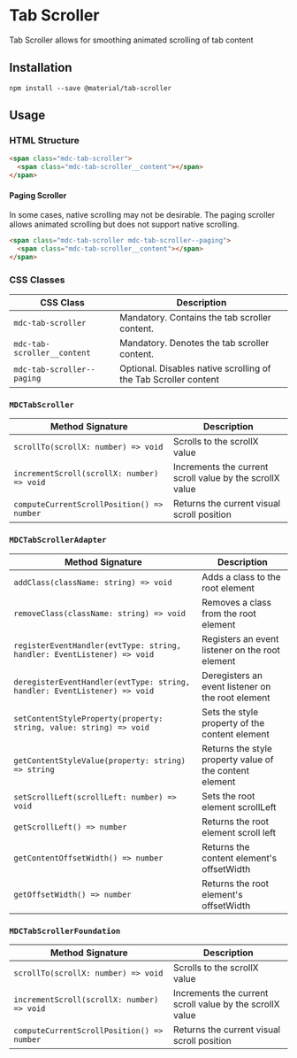 <!--docs:
title: "Tab Scroller"
layout: detail
section: components
excerpt: "Tab Scroller allows for smoothing animated scrolling of tab content"
iconId: tab
path: /catalog/tab-scroller/
-->

# Tab Scroller

<!--<div class="article__asset">
  <a class="article__asset-link"
     href="https://material-components-web.appspot.com/tab-scroller.html">
    <img src="{{ site.rootpath }}/images/mdc_web_screenshots/tab-scroller.png" width="363" alt="Tab scroller screenshot">
  </a>
</div>-->

Tab Scroller allows for smoothing animated scrolling of tab content

## Installation
```
npm install --save @material/tab-scroller
```

## Usage

### HTML Structure

```html
<span class="mdc-tab-scroller">
  <span class="mdc-tab-scroller__content"></span>
</span>
```

#### Paging Scroller

In some cases, native scrolling may not be desirable. The paging scroller allows animated scrolling but does not support native scrolling.

```html
<span class="mdc-tab-scroller mdc-tab-scroller--paging">
  <span class="mdc-tab-scroller__content"></span>
</span>
```

### CSS Classes

CSS Class | Description
--- | ---
`mdc-tab-scroller` | Mandatory. Contains the tab scroller content.
`mdc-tab-scroller__content` | Mandatory. Denotes the tab scroller content.
`mdc-tab-scroller--paging` | Optional. Disables native scrolling of the Tab Scroller content

### `MDCTabScroller`

Method Signature | Description
--- | ---
`scrollTo(scrollX: number) => void` | Scrolls to the scrollX value
`incrementScroll(scrollX: number) => void` | Increments the current scroll value by the scrollX value
`computeCurrentScrollPosition() => number` | Returns the current visual scroll position

### `MDCTabScrollerAdapter`

Method Signature | Description
--- | ---
`addClass(className: string) => void` | Adds a class to the root element
`removeClass(className: string) => void` | Removes a class from the root element
`registerEventHandler(evtType: string, handler: EventListener) => void` | Registers an event listener on the root element
`deregisterEventHandler(evtType: string, handler: EventListener) => void` | Deregisters an event listener on the root element
`setContentStyleProperty(property: string, value: string) => void` | Sets the style property of the content element
`getContentStyleValue(property: string) => string` | Returns the style property value of the content element
`setScrollLeft(scrollLeft: number) => void` | Sets the root element scrollLeft
`getScrollLeft() => number` | Returns the root element scroll left
`getContentOffsetWidth() => number` | Returns the content element's offsetWidth
`getOffsetWidth() => number` | Returns the root element's offsetWidth

### `MDCTabScrollerFoundation`

Method Signature | Description
--- | ---
`scrollTo(scrollX: number) => void` | Scrolls to the scrollX value
`incrementScroll(scrollX: number) => void` | Increments the current scroll value by the scrollX value
`computeCurrentScrollPosition() => number` | Returns the current visual scroll position
